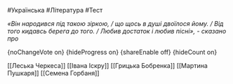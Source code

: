 #Українська #Література #Тест

*«Він народився під такою зіркою, / що щось в душі двоїлося йому. / Від того кидавсь берега до того. / Любив достаток і любив пісні», - сказано про*

{noChangeVote on}
{hideProgress on}
{shareEnable off}
{hideCount on}

[[Леська Черкеса]]
[[Івана Іскру]]
[[Грицька Бобренка]]
[[Мартина Пушкаря]]
[[Семена Горбаня]]
